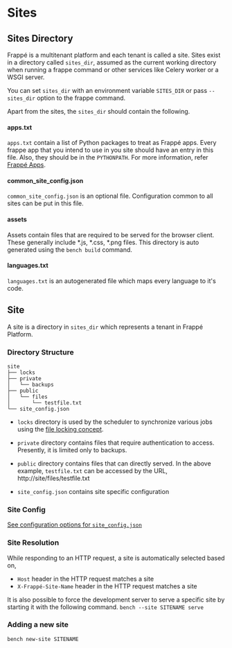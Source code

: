 # Sites

## Sites Directory

Frappé is a multitenant platform and each tenant is called a site. Sites exist
in a directory called `sites_dir`, assumed as the current working directory when
running a frappe command or other services like Celery worker or a WSGI server.

You can set `sites_dir` with an environment variable `SITES_DIR` or pass
`--sites_dir` option to the frappe command.

Apart from the sites, the `sites_dir` should contain the following.

#### apps.txt

`apps.txt` contain a list of Python packages to treat as Frappé apps. Every
frappe app that you intend to use in you site should have an entry in this file.
Also, they should be in the `PYTHONPATH`. For more information, refer
[Frappé Apps](/help/apps).

#### common\_site\_config.json

`common_site_config.json` is an optional file. Configuration common to all sites
can be put in this file.

#### assets

Assets contain files that are required to be served for the browser client.
These generally include *.js, *.css, *.png files. This directory is auto
generated using the `bench build` command.

#### languages.txt

`languages.txt` is an autogenerated file which maps every language to it's code.

## Site

A site is a directory in `sites_dir` which represents a tenant in Frappé Platform.


### Directory Structure

	site
	├── locks
	├── private
	│   └── backups
	├── public
	│   └── files
	│		└── testfile.txt
	└── site_config.json

* `locks` directory is used by the scheduler to synchronize various jobs using
the [file locking concept](http://en.wikipedia.org/wiki/File_locking).

* `private` directory contains files that require authentication to access.
Presently, it is limited only to backups.

* `public` directory contains files that can directly served. In the above
 example, `testfile.txt` can be accessed by the URL,
	 http://site/files/testfile.txt

* `site_config.json` contains site specific configuration

### Site Config

[See configuration options for `site_config.json`](/frappe/user/en/guides/basics/site_config)

### Site Resolution

While responding to an HTTP request, a site is automatically selected based on,

* `Host` header in the HTTP request matches a site
* `X-Frappé-Site-Name` header in the HTTP request matches a site

It is also possible to force the development server to serve a specific site by
starting it with the following command.
	`bench --site SITENAME serve`


### Adding a new site

`bench new-site SITENAME`
